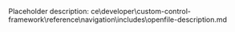 Placeholder description: ce\developer\custom-control-framework\reference\navigation\includes\openfile-description.md